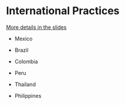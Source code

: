 # International Practices

[More details in the slides](../Slides/fxi_theory_practice/fxi_theory_practice.pdf)

- Mexico

- Brazil
 
- Colombia

- Peru

- Thailand

- Philippines


